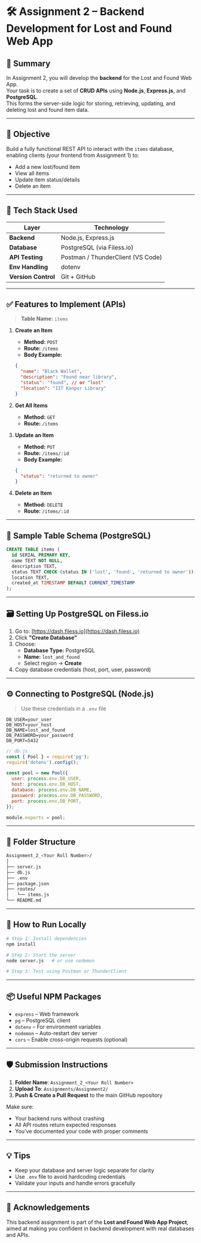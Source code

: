 # 🛠 Assignment 2 – Backend Development for Lost and Found Web App

## 📝 Summary

In Assignment 2, you will develop the **backend** for the Lost and Found Web App.  
Your task is to create a set of **CRUD APIs** using **Node.js**, **Express.js**, and **PostgreSQL**.  
This forms the server-side logic for storing, retrieving, updating, and deleting lost and found item data.

---

## 🎯 Objective

Build a fully functional REST API to interact with the `items` database, enabling clients (your frontend from Assignment 1) to:

- Add a new lost/found item
- View all items
- Update item status/details
- Delete an item

---

## 🧰 Tech Stack Used

| Layer         | Technology                   |
|---------------|-------------------------------|
| **Backend**   | Node.js, Express.js           |
| **Database**  | PostgreSQL (via Filess.io)    |
| **API Testing**| Postman / ThunderClient (VS Code) |
| **Env Handling** | dotenv                     |
| **Version Control** | Git + GitHub            |

---

## ✅ Features to Implement (APIs)

> **Table Name:** `items`

1. **Create an Item**  
   - **Method:** `POST`  
   - **Route:** `/items`  
   - **Body Example:**
   ```json
   {
     "name": "Black Wallet",
     "description": "Found near library",
     "status": "found", // or "lost"
     "location": "IIT Kanpur Library"
   }
   ```

2. **Get All Items**  
   - **Method:** `GET`  
   - **Route:** `/items`

3. **Update an Item**  
   - **Method:** `PUT`  
   - **Route:** `/items/:id`  
   - **Body Example:**
   ```json
   {
     "status": "returned to owner"
   }
   ```

4. **Delete an Item**  
   - **Method:** `DELETE`  
   - **Route:** `/items/:id`

---

## 🧪 Sample Table Schema (PostgreSQL)

```sql
CREATE TABLE items (
  id SERIAL PRIMARY KEY,
  name TEXT NOT NULL,
  description TEXT,
  status TEXT CHECK (status IN ('lost', 'found', 'returned to owner')),
  location TEXT,
  created_at TIMESTAMP DEFAULT CURRENT_TIMESTAMP
);
```

---

## 🗃️ Setting Up PostgreSQL on Filess.io

1. Go to: [https://dash.filess.io](https://dash.filess.io)
2. Click **"Create Database"**
3. Choose:
   - **Database Type:** PostgreSQL
   - **Name:** `lost_and_found`
   - Select region → **Create**
4. Copy database credentials (host, port, user, password)

---

## ⚙️ Connecting to PostgreSQL (Node.js)

> Use these credentials in a `.env` file

```env
DB_USER=your_user
DB_HOST=your_host
DB_NAME=lost_and_found
DB_PASSWORD=your_password
DB_PORT=5432
```

```js
// db.js
const { Pool } = require('pg');
require('dotenv').config();

const pool = new Pool({
  user: process.env.DB_USER,
  host: process.env.DB_HOST,
  database: process.env.DB_NAME,
  password: process.env.DB_PASSWORD,
  port: process.env.DB_PORT,
});

module.exports = pool;
```

---

## 🧾 Folder Structure

```bash
Assignment_2_<Your Roll Number>/
│
├── server.js
├── db.js
├── .env
├── package.json
├── routes/
│   └── items.js
└── README.md
```

---

## 🚀 How to Run Locally

```bash
# Step 1: Install dependencies
npm install

# Step 2: Start the server
node server.js   # or use nodemon

# Step 3: Test using Postman or ThunderClient
```

---

## 📦 Useful NPM Packages

- `express` – Web framework
- `pg` – PostgreSQL client
- `dotenv` – For environment variables
- `nodemon` – Auto-restart dev server
- `cors` – Enable cross-origin requests (optional)

---

## 🛡️ Submission Instructions

1. **Folder Name**: `Assignment_2_<Your Roll Number>`
2. **Upload To**: `Assignments/Assignment2/`
3. **Push & Create a Pull Request** to the main GitHub repository

Make sure:
- Your backend runs without crashing
- All API routes return expected responses
- You’ve documented your code with proper comments

---

## 💡 Tips

- Keep your database and server logic separate for clarity
- Use `.env` file to avoid hardcoding credentials
- Validate your inputs and handle errors gracefully

---

## 🙌 Acknowledgements

This backend assignment is part of the **Lost and Found Web App Project**, aimed at making you confident in backend development with real databases and APIs.